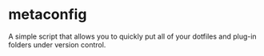 metaconfig
==========

A simple script that allows you to quickly put all of your dotfiles and plug-in folders under version control.
